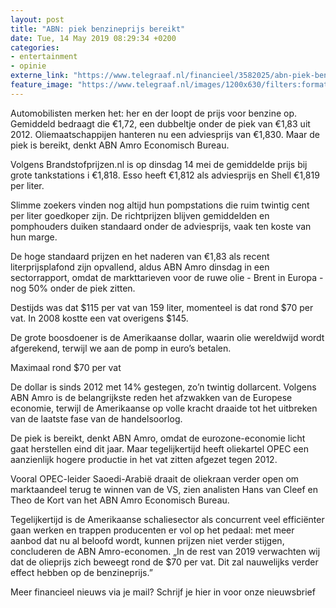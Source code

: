 ```yaml
---
layout: post
title: "ABN: piek benzineprijs bereikt"
date: Tue, 14 May 2019 08:29:34 +0200
categories: 
- entertainment 
- opinie 
externe_link: "https://www.telegraaf.nl/financieel/3582025/abn-piek-benzineprijs-bereikt"
feature_image: "https://www.telegraaf.nl/images/1200x630/filters:format(jpeg):quality(80)/cdn-kiosk-api.telegraaf.nl/975a73fa-761b-11e9-bc09-0255c322e81b.jpg"
---
```


<p class="intro">Automobilisten merken het: her en der loopt de prijs voor benzine op. Gemiddeld bedraagt die €1,72, een dubbeltje onder de piek van €1,83 uit 2012. Oliemaatschappijen hanteren nu een adviesprijs van €1,830. Maar de piek is bereikt, denkt ABN Amro Economisch Bureau.</p> <p>Volgens Brandstofprijzen.nl is op dinsdag 14 mei de gemiddelde prijs bij grote tankstations i €1,818. Esso heeft €1,812 als adviesprijs en Shell €1,819 per liter.</p><p>Slimme zoekers vinden nog altijd hun pompstations die ruim twintig cent per liter goedkoper zijn. De richtprijzen blijven gemiddelden en pomphouders duiken standaard onder de adviesprijs, vaak ten koste van hun marge.</p><p>De hoge standaard prijzen en het naderen van €1,83 als recent literprijsplafond zijn opvallend, aldus ABN Amro dinsdag in een sectorrapport, omdat de markttarieven voor de ruwe olie - Brent in Europa - nog 50% onder de piek zitten.</p><p>Destijds was dat $115 per vat van 159 liter, momenteel is dat rond $70 per vat. In 2008 kostte een vat overigens $145.</p><p>De grote boosdoener is de Amerikaanse dollar, waarin olie wereldwijd wordt afgerekend, terwijl we aan de pomp in euro’s betalen.</p><p>Maximaal rond $70 per vat</p><p>De dollar is sinds 2012 met 14% gestegen, zo’n twintig dollarcent. Volgens ABN Amro is de belangrijkste reden het afzwakken van de Europese economie, terwijl de Amerikaanse op volle kracht draaide tot het uitbreken van de laatste fase van de handelsoorlog.</p><p>De piek is bereikt, denkt ABN Amro, omdat de eurozone-economie licht gaat herstellen eind dit jaar. Maar tegelijkertijd heeft oliekartel OPEC een aanzienlijk hogere productie in het vat zitten afgezet tegen 2012.</p><p>Vooral OPEC-leider Saoedi-Arabië draait de oliekraan verder open om marktaandeel terug te winnen van de VS, zien analisten Hans van Cleef en Theo de Kort van het ABN Amro Economisch Bureau.</p><p>Tegelijkertijd is de Amerikaanse schaliesector als concurrent veel efficiënter gaan werken en trappen producenten er vol op het pedaal: met meer aanbod dat nu al beloofd wordt, kunnen prijzen niet verder stijgen, concluderen de ABN Amro-economen. „In de rest van 2019 verwachten wij dat de olieprijs zich beweegt rond de $70 per vat. Dit zal nauwelijks verder effect hebben op de benzineprijs.”</p><p>Meer financieel nieuws via je mail? Schrijf je hier in voor onze nieuwsbrief</p>
